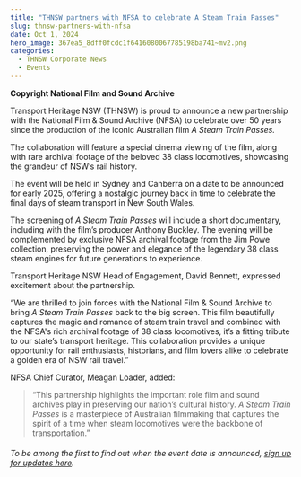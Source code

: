```yaml
---
title: "THNSW partners with NFSA to celebrate A Steam Train Passes"
slug: thnsw-partners-with-nfsa
date: Oct 1, 2024
hero_image: 367ea5_8dff0fcdc1f6416080067785198ba741~mv2.png
categories:
  - THNSW Corporate News
  - Events
---
```



**Copyright National Film and Sound Archive**

Transport Heritage NSW (THNSW) is proud to announce a new partnership with the National Film & Sound Archive (NFSA) to celebrate over 50 years since the production of the iconic Australian film *A Steam Train Passes.*

The collaboration will feature a special cinema viewing of the film, along with rare archival footage of the beloved 38 class locomotives, showcasing the grandeur of NSW’s rail history.

The event will be held in Sydney and Canberra on a date to be announced for early 2025, offering a nostalgic journey back in time to celebrate the final days of steam transport in New South Wales.

The screening of *A Steam Train Passes* will include a short documentary, including with the film’s producer Anthony Buckley. The evening will be complemented by exclusive NFSA archival footage from the Jim Powe collection, preserving the power and elegance of the legendary 38 class steam engines for future generations to experience.

Transport Heritage NSW Head of Engagement, David Bennett, expressed excitement about the partnership.

“We are thrilled to join forces with the National Film & Sound Archive to bring *A Steam Train Passes* back to the big screen. This film beautifully captures the magic and romance of steam train travel and combined with the NFSA's rich archival footage of 38 class locomotives, it’s a fitting tribute to our state’s transport heritage. This collaboration provides a unique opportunity for rail enthusiasts, historians, and film lovers alike to celebrate a golden era of NSW rail travel.”

NFSA Chief Curator, Meagan Loader, added:

> “This partnership highlights the important role film and sound archives play in preserving our nation’s cultural history. *A Steam Train Passes* is a masterpiece of Australian filmmaking that captures the spirit of a time when steam locomotives were the backbone of transportation.”

###### To be among the first to find out when the event date is announced, [sign up for updates here](https://www.thnsw.com.au/steam-train-passes).
